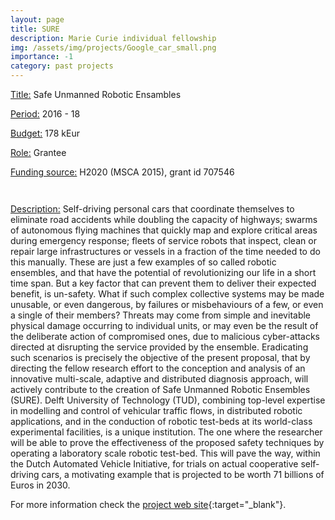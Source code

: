 ```yaml
---
layout: page
title: SURE
description: Marie Curie individual fellowship
img: /assets/img/projects/Google_car_small.png
importance: -1
category: past projects
---
```



<div class="container">
  <div class="row">
    <div class="col-sm-9">
        <p><u>Title:</u> Safe Unmanned Robotic Ensambles</p>
        <p><u>Period:</u> 2016 - 18</p>
        <p><u>Budget:</u> 178 kEur</p>
        <p><u>Role:</u> Grantee</p>
        <p><u>Funding source:</u> H2020 (MSCA 2015), grant id 707546 </p>
    </div>
    <div class="col-sm-3">
        <p><img class="img-fluid rounded z-depth-1" src="{{ '/assets/img/projects/MC.png' | relative_url }}" alt="" title="Marie Curie logo"/></p>
        <p><img class="img-fluid rounded z-depth-1" src="{{ '/assets/img/projects/horizon_2020.png' | relative_url }}" alt="" title="Horizon 2020 logo"/></p>
    </div>
  </div>
</div>

<u>Description:</u> Self-driving personal cars that coordinate themselves to eliminate road accidents while doubling the capacity of highways; swarms of autonomous flying machines that quickly map and explore critical areas during emergency response; fleets of service robots that inspect, clean or repair large infrastructures or vessels in a fraction of the time needed to do this manually. These are just a few examples of so called robotic ensembles, and that have the potential of revolutionizing our life in a short time span. But a key factor that can prevent them to deliver their expected benefit, is un-safety. What if such complex collective systems may be made unusable, or even dangerous, by failures or misbehaviours of a few, or even a single of their members? Threats may come from simple and inevitable physical damage occurring to individual units, or may even be the result of the deliberate action of compromised ones, due to malicious cyber-attacks directed at disrupting the service provided by the ensemble. Eradicating such scenarios is precisely the objective of the present proposal, that by directing the fellow research effort to the conception and analysis of an innovative multi-scale, adaptive and distributed diagnosis approach, will actively contribute to the creation of Safe Unmanned Robotic Ensembles (SURE). Delft University of Technology (TUD), combining top-level expertise in modelling and control of vehicular traffic flows, in distributed robotic applications, and in the conduction of robotic test-beds at its world-class experimental facilities, is a unique institution. The one where the researcher will be able to prove the effectiveness of the proposed safety techniques by operating a laboratory scale robotic test-bed. This will pave the way, within the Dutch Automated Vehicle Initiative, for trials on actual cooperative self-driving cars, a motivating example that is projected to be worth 71 billions of Euros in 2030.

For more information check the [project web site](https://cordis.europa.eu/project/id/707546){:target="\_blank"}.


